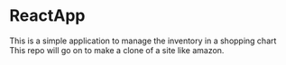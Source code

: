# ReactApp

This is a simple application to manage the inventory in a shopping chart
This repo will go on to make a clone of a site like amazon.

